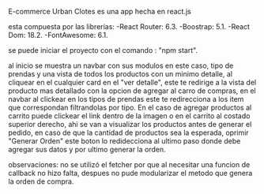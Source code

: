 E-commerce Urban Clotes
es una app hecha en react.js

esta compuesta por las librerías:
-React Router: 6.3.
-Boostrap: 5.1.
-React Dom: 18.2.
-FontAwesome: 6.1.

se puede iniciar el proyecto con el comando : "npm start".

al inicio se muestra un navbar con sus modulos en este caso, tipo de prendas y una vista de todos los productos con un minimo detalle, al cliquear en el cualquier card en el "ver detalle",
este te redirige a la vista del producto mas detallado con la opcion de agregar al carro de compras, en el navbar al clickear en los tipos de prendas este te redirecciona a los item que
correspondan filtrandolas por tipo. En el caso de agregar productos al carrito puede clickear el link dentro de la imagen o en el carrito al costado superior derecho, ahi se van a visualizar los productos antes de generar el pedido, en caso de que la cantidad de productos sea la esperada, oprimir "Generar Orden" este boton lo redidecciona al ultimo paso donde debe agregar sus datos y por ultimo generar la orden.

observaciones:  no se utilizó el fetcher por que al necesitar una funcion de callback no hizo falta, despues no pude modularizar el metodo que genera la orden de compra.
